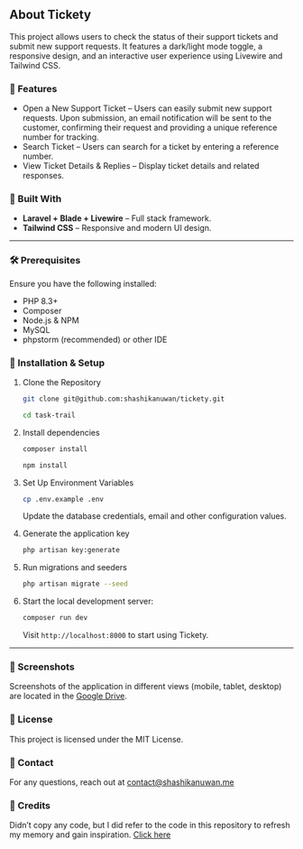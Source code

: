 ## About Tickety

This project allows users to check the status of their support tickets and submit new support requests. It features a dark/light mode toggle, a responsive design, and an interactive user experience using Livewire and Tailwind CSS.

### 🚀 Features

- Open a New Support Ticket – Users can easily submit new support requests. Upon submission, an email notification will be sent to the customer, confirming their request and providing a unique reference number for tracking.
- Search Ticket – Users can search for a ticket by entering a reference number.
- View Ticket Details & Replies – Display ticket details and related responses.

### 🦾 Built With

- **Laravel + Blade + Livewire** – Full stack framework.
- **Tailwind CSS** – Responsive and modern UI design.

---

### 🛠️ Prerequisites

Ensure you have the following installed:
- PHP 8.3+
- Composer
- Node.js & NPM
- MySQL
- phpstorm (recommended) or other IDE

### 🔧 Installation & Setup

1. Clone the Repository

    ```bash
    git clone git@github.com:shashikanuwan/tickety.git
    ```
    ```bash
   cd task-trail
    ```
   
2. Install dependencies
    
    ```bash
   composer install
   ```
   ```bash
   npm install
   ```
3. Set Up Environment Variables
    
    ```bash
   cp .env.example .env
   ```
   Update the database credentials, email and other configuration values.

4. Generate the application key

    ```bash
   php artisan key:generate
    ```
   
5. Run migrations and seeders

    ```bash
    php artisan migrate --seed
    ```
   
6. Start the local development server:

    ```bash
    composer run dev
    ```
   
   Visit `http://localhost:8000` to start using Tickety.

---

### 📂 Screenshots

Screenshots of the application in different views (mobile, tablet, desktop) are located in the [Google Drive](https://drive.google.com/drive/folders/1Eavg8LX7WQTpzSitJKqyeT8LIDcieHD1?usp=drive_link).

### 📜 License
This project is licensed under the MIT License.

### 📩 Contact
For any questions, reach out at [contact@shashikanuwan.me](mailto:contact@shashikanuwan.me)

### 🙏 Credits
Didn’t copy any code, but I did refer to the code in this repository to refresh my memory and gain inspiration. [Click here](https://github.com/shashikanuwan/task-trail)
